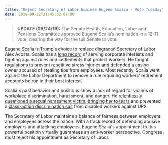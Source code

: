 ```yaml
---
title: "Reject Secretary of Labor Nominee Eugene Scalia - Vote Tuesday"
date: 2019-09-22T21:45:02-07:00
---
```

>**UPDATE (09/24/19):** The Senate Health, Education, Labor and Pensions Committee approved Eugene Scalia’s nomination in a 12-11 vote, clearing the way for the full Senate to vote.

Eugene Scalia is Trump's choice to replace disgraced Secretary of Labor Alex Acosta. Scalia has a [long record](https://www.eugenescalia.com/) of serving corporate interests and fighting against rules and settlements that protect workers. He fought regulations to prevent repetitive stress injuries and defended a casino owner accused of stealing tips from employees. Most recently, Scalia went against the Labor Department to remove a rule requiring workers' retirement accounts be run in their best interest.

Scalia's past behavior and positions show a lack of regard for victims of workplace discrimination, harassment, and danger. He [relentlessly questioned a sexual harassment victim, bringing her to tears](https://prospect.org/article/eugene-scalia-once-represented-big-bank-sexual-harassment-case-it-got-ugly) and prevented a [class-action discrimination suit](https://www.nytimes.com/2019/07/19/business/economy/eugene-scalia-labor-lawsuits.html) from disabled workers against UPS.

The Secretary of Labor maintains a balance of fairness between employers and employees across the nation. With a track record of defending abusive employers and attacking employees, Eugene Scalia's appointment to this powerful position virtually guarantees an anti-worker perspective. Congress must reject his appointment as Secretary of Labor. 
